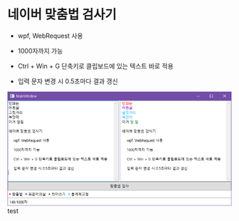 # 네이버 맞춤법 검사기

- wpf, WebRequest 사용

- 1000자까지 가능

- Ctrl + Win + G 단축키로 클립보드에 있는 텍스트 바로 적용

- 입력 문자 변경 시 0.5초마다 결과 갱신

![](https://raw.githubusercontent.com/oksangman/korean_spell_check/master/README/test.PNG)
test
